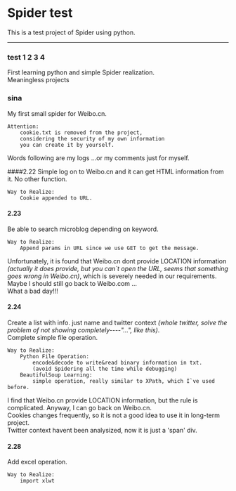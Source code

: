 # Spider test
This is a test project of Spider using python.

***
### test 1 2 3 4
First learning python and simple Spider realization.</br>
Meaningless projects

### sina
My first small spider for Weibo.cn.</br>

	Attention:
		cookie.txt is removed from the project, 
		considering the security of my own information
		you can create it by yourself.

Words following  are my logs ...or my comments just for myself.

####2.22
Simple log on to Weibo.cn and it can get HTML information from it. No other function.
	
	Way to Realize:
		Cookie appended to URL.

#### 2.23
Be able to search microblog depending on keyword.</br>

	Way to Realize:
		Append params in URL since we use GET to get the message.
		
Unfortunately, it is found that Weibo.cn dont provide LOCATION information *(actually it does provide, but you can`t open the URL, seems that something goes wrong in Weibo.cn)*, which is severely needed in our requirements.
</br>Maybe I should still go back to Weibo.com ...</br>
What a bad day!!!

#### 2.24
Create a list with info. just name and twitter context *(whole twitter, solve the problem of not showing completely----"...", like this)*.</br>
Complete simple file operation.</br>

	Way to Realize:
		Python File Operation:
			encode&decode to write&read binary information in txt.
			(avoid Spidering all the time while debugging)
		BeautifulSoup Learning:
			simple operation, really similar to XPath, which I`ve used before.

I find that Weibo.cn provide LOCATION information, but the rule is complicated. Anyway, I can go back on Weibo.cn.</br>
Cookies changes frequently, so it is not a good idea to use it in long-term project.</br>
Twitter context havent been analysized, now it is just a 'span' div.

#### 2.28
Add excel operation.
	
	Way to Realize:
		import xlwt